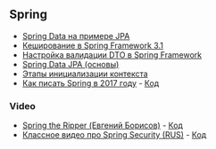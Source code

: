 ## Spring

- <a href="https://habrahabr.ru/post/139421/">Spring Data на примере JPA</a>
- <a href="https://habrahabr.ru/post/113945/">Кеширование в Spring Framework 3.1</a>
- <a href="https://habrahabr.ru/post/343960/">Настройка валидации DTO в Spring Framework</a>
- <a href="https://alexkosarev.name/2017/02/08/spring-framework-database-spring-data-jpa/">Spring Data JPA (основы)</a>
- <a href="https://habr.com/ru/post/222579/">Этапы инициализации контекста</a>
- <a href="https://habr.com/ru/post/333756/">Как писать Spring в 2017 году</a> - <a href="https://github.com/DenisPavlov/spring">Код</a>

### Video
- <a href="https://www.youtube.com/watch?v=hDpa6m48eC4&index=15&list=PLVe-2wcL84b8qDFSA2rpbpuE3OTkEbAwe">Spring the Ripper (Евгений Борисов)</a> - <a href="https://github.com/DenisPavlov/work_project/tree/master/src/main/java/links/jpoint">Код</a>
- <a href="https://www.youtube.com/watch?v=HvovW6Uh1yU&t=1s">Классное видео про Spring Security (RUS)</a> - <a href="https://github.com/DenisPavlov/work_project/tree/master/projects/spring.security">Код</a> 